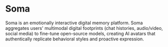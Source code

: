 # Soma
Soma is an emotionally interactive digital memory platform. Soma aggregates users' multimodal digital footprints (chat histories, audio/video, social media) to fine-tune open-source models, creating AI avatars that authentically replicate behavioral styles and proactive expression. 
